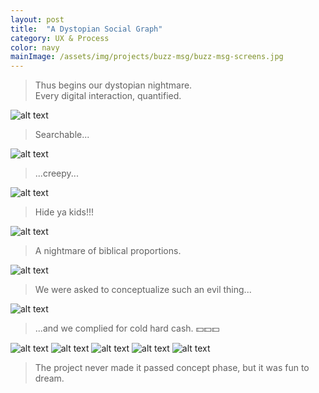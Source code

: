 ```yaml
---
layout: post
title:  "A Dystopian Social Graph"
category: UX & Process
color: navy
mainImage: /assets/img/projects/buzz-msg/buzz-msg-screens.jpg
---
```


>Thus begins our dystopian nightmare.  
Every digital interaction, quantified.

![alt text](/assets/img/projects/querator/querator-ux-05.jpg)

>Searchable...

![alt text](/assets/img/projects/querator/querator-ux-06.jpg)

>...creepy...

![alt text](/assets/img/projects/querator/querator-ux-07.jpg)

>Hide ya kids!!!

![alt text](/assets/img/projects/querator/querator-ux-08.jpg)

>A nightmare of biblical proportions.

![alt text](/assets/img/projects/querator/querator-ux-09.jpg)

>We were asked to conceptualize such an evil thing...

![alt text](/assets/img/projects/querator/querator-slides-10.jpg)

>...and we complied for cold hard cash. 💵💵💵

![alt text](/assets/img/projects/querator/querator-slides-11.jpg)
![alt text](/assets/img/projects/querator/querator-slides-14.jpg)
![alt text](/assets/img/projects/querator/querator-slides-16.jpg)
![alt text](/assets/img/projects/querator/querator-slides-18.jpg)
![alt text](/assets/img/projects/querator/querator-slides-21.jpg)

>The project never made it passed concept phase, but it was fun to dream.
